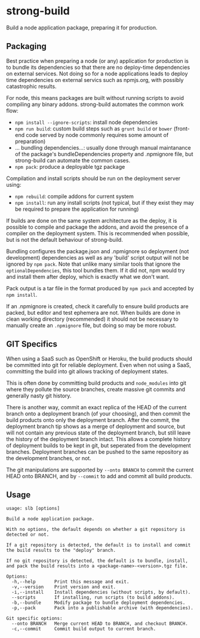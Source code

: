 # strong-build

Build a node application package, preparing it for production.

## Packaging

Best practice when preparing a node (or any) application for production is to
bundle its dependencies so that there are no deploy-time dependencies on
external services.  Not doing so for a node applications leads to deploy time
dependencies on external servics such as npmjs.org, with possibly catastrophic
results.

For node, this means packages are built without running scripts to avoid
compiling any binary addons. strong-build automates the common work flow:

- `npm install --ignore-scripts`: install node dependencies
- `npm run build`: custom build steps such as `grunt build` or `bower`
  (front-end code served by node commonly requires some amount of preparation)
- ... bundling dependencies...: usually done through manual maintanance of the
  package's bundleDependencies property and .npmignore file, but strong-build
  can automate the common cases.
- `npm pack`: produce a deployable tgz package

Compilation and install scripts should be run on the deployment server using:

- `npm rebuild`: compile addons for current system
- `npm install`: run any install scripts (not typical, but if they exist
  they may be required to prepare the application for running)

If builds are done on the same system architecture as the deploy, it is possible
to compile and package the addons, and avoid the presence of a compiler on the
deployment system. This is recommended when possible, but is not the default
behaviour of strong-build.

Bundling configures the package.json and .npmignore so deployment (not
development) dependencies as well as any 'build' script output will
not be ignored by `npm pack`. Note that unlike many similar tools that ignore
the `optionalDependencies`, this tool bundles them. If it did not, npm would
try and install them after deploy, which is exactly what we don't want.

Pack output is a tar file in the format produced by `npm pack` and
accepted by `npm install`.

If an .npmignore is created, check it carefully to ensure build products are
packed, but editor and test ephemera are not. When builds are done in clean
working directory (recommended) it should not be necessary to manually create an
`.npmignore` file, but doing so may be more robust.

## GIT Specifics

When using a SaaS such as OpenShift or Heroku, the build products should be
committed into git for reliable deployment. Even when not using a SaaS,
committing the build into git allows tracking of deployment states.

This is often done by committing build products and `node_modules` into
git where they pollute the source branches, create massive git commits and
generally nasty git history.

There is another way, commit an exact replica of the HEAD of the current branch
onto a deployment branch (of your choosing), and then commit the build products
onto only the deployment branch. After the commit, the deployment branch tip
shows as a merge of deployment and source, but will not contain any previous
state of the deployment branch, but still leave the history of the deployment
branch intact. This allows a complete history of deployment builds to be kept in
git, but seperated from the development branches. Deployment branches can be
pushed to the same repository as the development branches, or not.

The git manipulations are supported by `--onto BRANCH` to commit the current
HEAD onto BRANCH, and by `--commit` to add and commit all build products.

## Usage

```
usage: slb [options]

Build a node application package.

With no options, the default depends on whether a git repository is
detected or not.

If a git repository is detected, the default is to install and commit
the build results to the "deploy" branch.

If no git repository is detected, the default is to bundle, install,
and pack the build results into a <package-name>-<version>.tgz file.

Options:
  -h,--help       Print this message and exit.
  -v,--version    Print version and exit.
  -i,--install    Install dependencies (without scripts, by default).
  --scripts       If installing, run scripts (to build addons).
  -b,--bundle     Modify package to bundle deployment dependencies.
  -p,--pack       Pack into a publishable archive (with dependencies).

Git specific options:
  --onto BRANCH   Merge current HEAD to BRANCH, and checkout BRANCH.
  -c,--commit     Commit build output to current branch.
```
